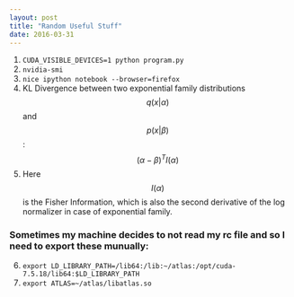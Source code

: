 ```yaml
---
layout: post
title: "Random Useful Stuff"
date: 2016-03-31
---
```


1. `CUDA_VISIBLE_DEVICES=1 python program.py`
2. `nvidia-smi`
3. `nice ipython notebook --browser=firefox`
4. KL Divergence between two exponential family distributions $$ q(x|\alpha) $$ and $$ p(x| \beta) $$ : 
    $$(\alpha - \beta)^TI(\alpha)$$
5. Here $$ I(\alpha) $$ is the Fisher Information, which is also the second derivative of the log normalizer in case of exponential family. 

### Sometimes my machine decides to not read my rc file and so I need to export these munually:
6. `export LD_LIBRARY_PATH=/lib64:/lib:~/atlas:/opt/cuda-7.5.18/lib64:$LD_LIBRARY_PATH`
7. `export ATLAS=~/atlas/libatlas.so`
